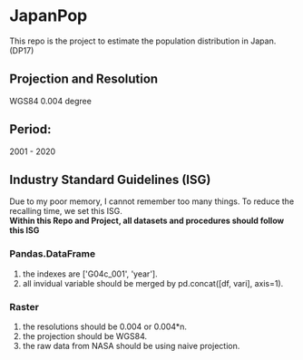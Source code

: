 # JapanPop
This repo is the project to estimate the population distribution in Japan. (DP17)

## Projection and Resolution
WGS84 0.004 degree  
   
## Period:
2001 - 2020  
  
## Industry Standard Guidelines (ISG)   
Due to my poor memory, I cannot remember too many things. To reduce the recalling 
time, we set this ISG.     
**Within this Repo and Project, all datasets and procedures should follow this ISG**    
     
### Pandas.DataFrame
1. the indexes are ['G04c_001', 'year'].     
2. all invidual variable should be merged by pd.concat([df, vari], axis=1).    


### Raster
1. the resolutions should be 0.004 or 0.004*n.    
2. the projection should be WGS84.     
3. the raw data from NASA should be using naive projection.